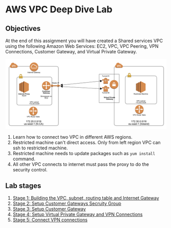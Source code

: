 # AWS VPC Deep Dive Lab

## Objectives

At the end of this assignment you will have created a Shared services VPC using the following Amazon Web Services: EC2, VPC, VPC Peering, VPN Connections, Customer Gateway, and Virtual Private Gateway.

![](images/architecture1.png)

1. Learn how to connect two VPC in different AWS regions.
2. Restricted machine can't direct access. Only from left region VPC can ssh to restricted machine.
3. Restricted machine needs to update packages such as `yum install` command.
4. All other VPC connects to internet must pass the proxy to do the security control.


## Lab stages

1. [Stage 1: Building the VPC, subnet, routing table and Internet Gateway](stage1.md)
2. [Stage 2: Setup Customer Gateways Secruity Group](stage2.md)
3. [Stage 3: Setup Customer Gateway](stage3.md)
4. [Stage 4: Setup Virtual Private Gateway and VPN Connections](stage4.md)
5. [Stage 5: Connect VPN connections](stage5.md)
